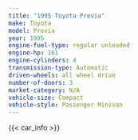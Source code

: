 ```yaml
---
title: "1995 Toyota Previa"
make: Toyota
model: Previa
year: 1995
engine-fuel-type: regular unleaded
engine-hp: 161
engine-cylinders: 4
transmission-type: Automatic
driven-wheels: all wheel drive
number-of-doors: 3
market-category: N/A
vehicle-size: Compact
vehicle-style: Passenger Minivan
---
```


{{< car_info >}}
